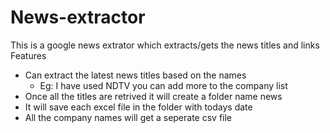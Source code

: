 # News-extractor
This is a google news extrator which extracts/gets the news titles and links
Features
- Can extract the latest news titles based on the names
  - Eg: I have used NDTV you can add more to the company list
- Once all the titles are retrived it will create a folder name news
- It will save each excel file in the folder with todays date
- All the company names will get a seperate csv file
